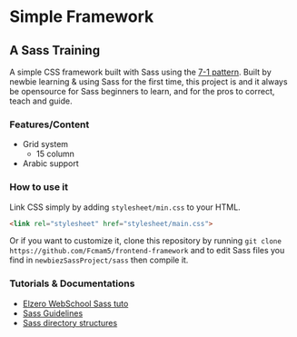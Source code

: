 # Simple Framework
## A Sass Training
A simple CSS framework built with Sass using the [7-1 pattern](https://sass-guidelin.es/#the-7-1-pattern).
Built by newbie learning & using Sass for the first time, this project is and it always be opensource for Sass beginners to learn, and for the pros to correct, teach and guide.   
### Features/Content
* Grid system
    * 15 column
* Arabic support
### How to use it
Link CSS simply by adding `stylesheet/min.css` to your HTML.
```html
<link rel="stylesheet" href="stylesheet/main.css">
```
Or if you want to customize it, clone this repository by running
 `git clone https://github.com/Fcmam5/frontend-framework`
  and to edit Sass files you find in `newbiezSassProject/sass` then compile it.

### Tutorials & Documentations
* [Elzero WebSchool Sass tuto](https://www.youtube.com/playlist?list=PLDoPjvoNmBAz6bF7qObm2a1mLN_WHAWQo)
* [Sass Guidelines](https://sass-guidelin.es/#architecture)
* [Sass directory structures](http://vanseodesign.com/css/sass-directory-structures/)
